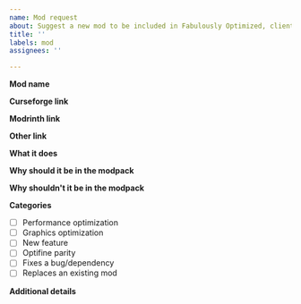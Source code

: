```yaml
---
name: Mod request
about: Suggest a new mod to be included in Fabulously Optimized, client-only mods are preferred
title: ''
labels: mod
assignees: ''

---
```


**Mod name**
<!--- Full name of the mod. -->

**Curseforge link**
<!--- Required, if you want the mod included right away. Otherwise I can still consider it if it gets posted to CF later. -->

**Modrinth link**
<!--- Optional, may become useful in the future when Modrinth adds modpack support. -->

**Other link**
<!--- Optional, e.g. GitHub link if the mod is not posted on either platform yet. -->

**What it does**
<!--- A short description of what the mod does. -->

**Why should it be in the modpack**
<!--- How can the mod benefit everyone using the modpack? -->

**Why shouldn't it be in the modpack**
<!--- Any pitfalls like no CF release, beta testing, missing APIs... -->

**Categories**
<!--- Select any that match: -->
- [ ] Performance optimization
- [ ] Graphics optimization
- [ ] New feature
- [ ] Optifine parity
- [ ] Fixes a bug/dependency
- [ ] Replaces an existing mod

**Additional details**
<!--- Anything else you want to add? -->
